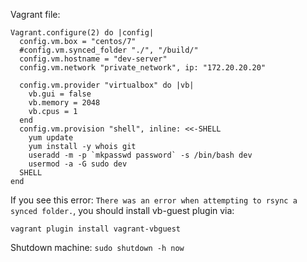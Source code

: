 Vagrant file:

```
Vagrant.configure(2) do |config|
  config.vm.box = "centos/7"
  #config.vm.synced_folder "./", "/build/"
  config.vm.hostname = "dev-server"
  config.vm.network "private_network", ip: "172.20.20.20"

  config.vm.provider "virtualbox" do |vb|
    vb.gui = false
    vb.memory = 2048
    vb.cpus = 1
  end
  config.vm.provision "shell", inline: <<-SHELL
    yum update
    yum install -y whois git
    useradd -m -p `mkpasswd password` -s /bin/bash dev
    usermod -a -G sudo dev
  SHELL
end
```

If you see this error: `There was an error when attempting to rsync a synced folder.`, you should install vb-guest plugin via:

`vagrant plugin install vagrant-vbguest`


Shutdown machine:
    `sudo shutdown -h now`